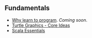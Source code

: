 ## Fundamentals
* [Why learn to program](). *Coming soon*.
* [Turtle Graphics - Core Ideas](concepts/turtle-core-ideas.html)
* [Scala Essentials](concepts/scala-essentials.html)